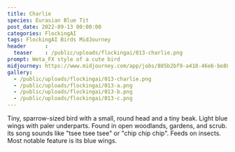 ```yaml
---
title: Charlie
species: Eurasian Blue Tit
post_date: 2022-09-13 00:00:00
categories: FlockingAI
tags: FlockingAI Birds MidJourney
header      :
  teaser    : /public/uploads/flockingai/013-charlie.png
prompt: Weta_FX style of a cute bird
midjourney: https://www.midjourney.com/app/jobs/885b2bf9-a418-46e6-be88-e9409fc6d982
gallery: 
  - /public/uploads/flockingai/013-charlie.png
  - /public/uploads/flockingai/013-a.png
  - /public/uploads/flockingai/013-b.png
  - /public/uploads/flockingai/013-c.png
---
```


Tiny, sparrow-sized bird with a small, round head and a tiny beak. Light blue wings with paler underparts. Found in open woodlands, gardens, and scrub. its song sounds like "tsee tsee tsee" or "chip chip chip". Feeds on insects. Most notable feature is its blue wings.
